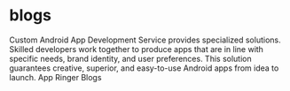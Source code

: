 # blogs
Custom Android App Development Service provides specialized solutions. Skilled developers work together to produce apps that are in line with specific needs, brand identity, and user preferences. This solution guarantees creative, superior, and easy-to-use Android apps from idea to launch.
App Ringer Blogs
